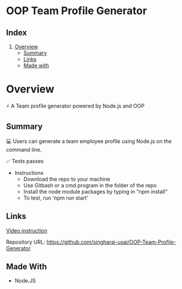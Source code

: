# OOP Team Profile Generator

## Index
1. [Overview](#overview)
    - [Summary](#summary)
    - [Links](#links)
    - [Made with](#made-with)

# Overview

⚡ A Team profile generator powered by Node.js and OOP

## Summary

💻 Users can generate a team employee profile using Node.js on the command line.

✅ Tests passes

* Instructions
    * Download the repo to your machine
    * Use Gitbash or a cmd program in the folder of the repo
    * Install the node module packages by typing in "npm install"
    * To test, run 'npm run start'

## Links

[Video instruction]()

Repository URL: https://github.com/singharaj-usai/OOP-Team-Profile-Generator

## Made With

* Node.JS

